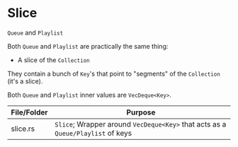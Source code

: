 # Slice
`Queue` and `Playlist`

Both `Queue` and `Playlist` are practically the same thing:

- A slice of the `Collection`

They contain a bunch of `Key`'s that point
to "segments" of the `Collection` (it's a slice).

Both `Queue` and `Playlist` inner values are `VecDeque<Key>`.

| File/Folder    | Purpose |
|----------------|---------|
| slice.rs       | `Slice`; Wrapper around `VecDeque<Key>` that acts as a `Queue/Playlist` of keys
